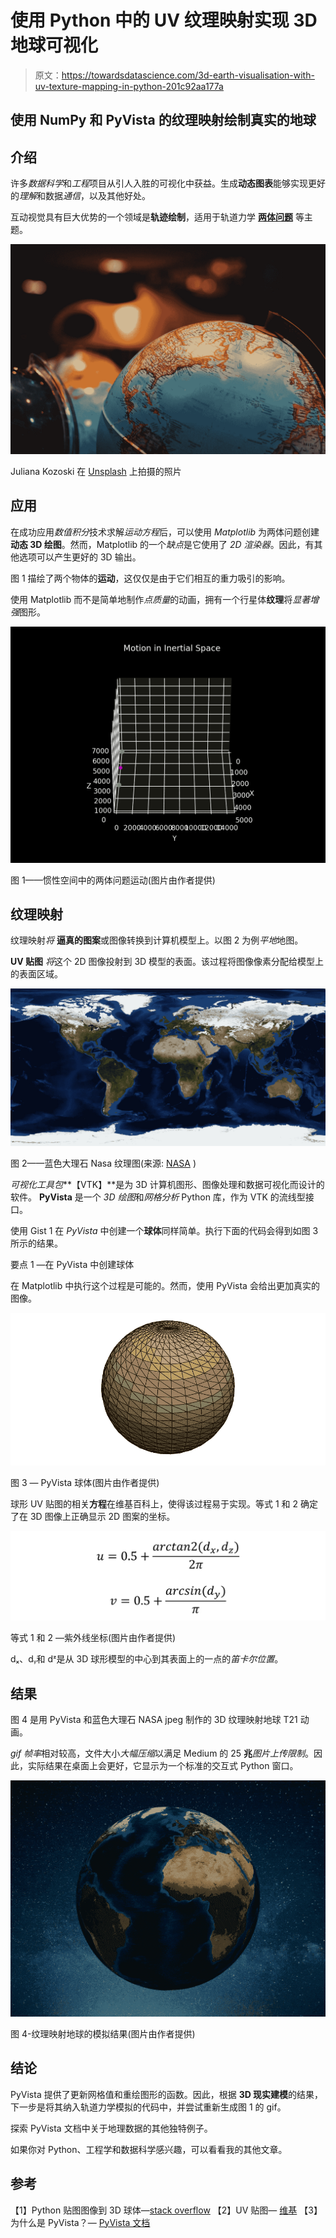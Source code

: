 # 使用 Python 中的 UV 纹理映射实现 3D 地球可视化

> 原文：<https://towardsdatascience.com/3d-earth-visualisation-with-uv-texture-mapping-in-python-201c92aa177a>

## 使用 NumPy 和 PyVista 的纹理映射绘制真实的地球

## 介绍

许多*数据科学*和*工程*项目从引人入胜的可视化中获益。生成**动态图表**能够实现更好的*理解*和数据*通信*，以及其他好处。

互动视觉具有巨大优势的一个领域是**轨迹绘制**，适用于轨道力学 [**两体问题**](https://levelup.gitconnected.com/the-two-body-problem-in-python-6bbe4a0b2f88) 等主题。

![](img/20b8e9b1573474eab74f340889552e6b.png)

Juliana Kozoski 在 [Unsplash](https://unsplash.com?utm_source=medium&utm_medium=referral) 上拍摄的照片

## 应用

在成功应用*数值积分*技术求解*运动方程*后，可以使用 *Matplotlib* 为两体问题创建**动态 3D 绘图**。然而，Matplotlib 的一个*缺点*是它使用了 *2D 渲染器*。因此，有其他选项可以产生更好的 3D 输出。

[](https://levelup.gitconnected.com/the-two-body-problem-in-python-6bbe4a0b2f88)  

图 1 描绘了两个物体的**运动**，这仅仅是由于它们相互的重力吸引的影响。

使用 Matplotlib 而不是简单地制作*点质量*的动画，拥有一个行星体**纹理**将*显著增强*图形。

![](img/c05e95eea753848d0df99c7d0455ec5e.png)

图 1——惯性空间中的两体问题运动(图片由作者提供)

## 纹理映射

纹理映射*将* **逼真的图案**或图像转换到计算机模型上。以图 2 为例*平地*地图。

**UV 贴图** *将*这个 2D 图像投射到 3D 模型的表面。该过程将图像像素分配给模型上的表面区域。

![](img/983a3ce5972c308d3a5dbe39bea1587d.png)

图 2——蓝色大理石 Nasa 纹理图(来源: [NASA](https://visibleearth.nasa.gov/image) )

*可视化工具包***【VTK】**是为 3D 计算机图形、图像处理和数据可视化而设计的软件。 **PyVista** 是一个 *3D 绘图*和*网格分析* Python 库，作为 VTK 的流线型接口。

使用 Gist 1 在 *PyVista* 中创建一个**球体**同样简单。执行下面的代码会得到如图 3 所示的结果。

要点 1 —在 PyVista 中创建球体

在 Matplotlib 中执行这个过程是可能的。然而，使用 PyVista 会给出更加真实的图像。

![](img/9aa2710c24074ce13076c7d6c35559f6.png)

图 3 — PyVista 球体(图片由作者提供)

球形 UV 贴图的相关**方程**在维基百科上，使得该过程易于实现。等式 1 和 2 确定了在 3D 图像上正确显示 2D 图案的坐标。

![](img/48b5ea556646c38b1486013edb3fc7ee.png)

等式 1 和 2 —紫外线坐标(图片由作者提供)

dₓ、dᵧ和 dᶻ是从 3D 球形模型的中心到其表面上的一点的*笛卡尔位置*。

## 结果

图 4 是用 PyVista 和蓝色大理石 NASA jpeg 制作的 3D 纹理映射地球 T21 动画。

*gif 帧率*相对较高，文件大小*大幅压缩*以满足 Medium 的 25 **兆***图片上传限制*。因此，实际结果在桌面上会更好，它显示为一个标准的交互式 Python 窗口。

![](img/8c4e042b1825d8c7d9115bcefd8885c7.png)

图 4-纹理映射地球的模拟结果(图片由作者提供)

## 结论

PyVista 提供了更新网格值和重绘图形的函数。因此，根据 **3D 现实建模**的结果，下一步是将其纳入轨道力学模拟的代码中，并尝试重新生成图 1 的 gif。

探索 PyVista 文档中关于地理数据的其他独特例子。

如果你对 Python、工程学和数据科学感兴趣，可以看看我的其他文章。

[](https://medium.com/@andrewdaviesul/membership)  

## 参考

【1】Python 贴图图像到 3D 球体—[stack overflow](https://stackoverflow.com/a/53158632/12040795)
【2】UV 贴图— [维基](https://en.wikipedia.org/wiki/UV_mapping)
【3】为什么是 PyVista？— [PyVista 文档](https://docs.pyvista.org/getting-started/why.html)
